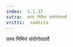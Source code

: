 ```yaml
---
index:  5.1.37
sutra:  तस्य निमित्तं संयोगोत्पातौ
vritti:  samhita 
---
```


तस्य निमित्तं संयोगोत्पातौ

